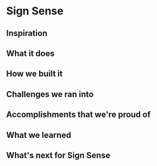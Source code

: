 # Sign Sense
## Inspiration

## What it does

## How we built it

## Challenges we ran into

## Accomplishments that we're proud of

## What we learned

## What's next for Sign Sense

